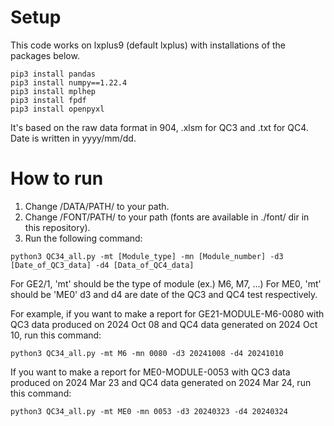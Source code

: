 # Setup

This code works on lxplus9 (default lxplus) with installations of the packages below.
```
pip3 install pandas
pip3 install numpy==1.22.4
pip3 install mplhep
pip3 install fpdf
pip3 install openpyxl
```
It's based on the raw data format in 904, .xlsm for QC3 and .txt for QC4. 
Date is written in yyyy/mm/dd.


# How to run
1. Change /DATA/PATH/ to your path.
2. Change /FONT/PATH/ to your path (fonts are available in ./font/ dir in this repository).
3. Run the following command:
```
python3 QC34_all.py -mt [Module_type] -mn [Module_number] -d3 [Date_of_QC3_data] -d4 [Data_of_QC4_data]
```
For GE2/1, 'mt' should be the type of module (ex.) M6, M7, ...)
For ME0, 'mt' should be 'ME0'
d3 and d4 are date of the QC3 and QC4 test respectively.

For example, if you want to make a report for GE21-MODULE-M6-0080 with QC3 data produced on 2024 Oct 08 and QC4 data generated on 2024 Oct 10, run this command:
```
python3 QC34_all.py -mt M6 -mn 0080 -d3 20241008 -d4 20241010
```
If you want to make a report for ME0-MODULE-0053 with QC3 data produced on 2024 Mar 23 and QC4 data generated on 2024 Mar 24, run this command:
```
python3 QC34_all.py -mt ME0 -mn 0053 -d3 20240323 -d4 20240324
```
